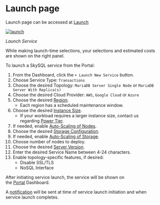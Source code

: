 # Launch page

Launch page can be accessed at [Launch](https://app.skysql.com/launch-service)

[![launch](launch.png)](launch.png)

*Launch Service*

While making launch-time selections, your selections and estimated costs are shown on the right panel.

To launch a SkySQL service from the Portal:

1. From the Dashboard, click the `+ Launch New Service` button.
2. Choose Service Type: `Transactions`
3. Choose the desired Topology: `MariaDB Server Single Node` or `MariaDB Server With Replica(s)`
4. Choose the desired Cloud Provider: `AWS`, `Google Cloud` or `Azure`
5. Choose the desired [Region](https://apidocs.skysql.com/#/Offering/get_provisioning_v1_regions).
    - Each region has a scheduled maintenance window.
6. Choose the desired [Instance Size](https://apidocs.skysql.com/#/Offering/get_provisioning_v1_sizes).
    - If your workload requires a larger instance size, contact us regarding [Power Tier](<../../Billing and Power Tier/>).
7. If needed, enable [Auto-Scaling of Nodes](<../../Autonomously scale Compute, Storage/>).
8. Choose the desired [Storage Configuration](https://apidocs.skysql.com/#/Offering/get_provisioning_v1_topologies__topology_name__storage_sizes).
9. If needed, enable [Auto-Scaling of Storage](<../../Autonomously scale Compute, Storage/>).
10. Choose number of nodes to deploy.
11. Choose the desired [Server Version](https://apidocs.skysql.com/#/Offering/get_provisioning_v1_versions).
12. Enter the desired Service Name between 4-24 characters.
13. Enable topology-specific features, if desired:
    - Disable SSL/TLS
    - NoSQL Interface

After initiating service launch, the service will be shown on the [Portal](https://app.skysql.com/dashboard) Dashboard.

A [notification](./Notifications.md) will be sent at time of service launch initiation and when service launch completes.
